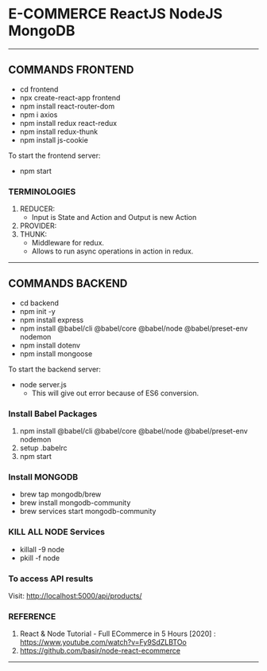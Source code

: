 # E-COMMERCE ReactJS NodeJS MongoDB

---

## COMMANDS FRONTEND

- cd frontend
- npx create-react-app frontend
- npm install react-router-dom
- npm i axios
- npm install redux react-redux
- npm install redux-thunk
- npm install js-cookie

To start the frontend server:

- npm start

### TERMINOLOGIES

1. REDUCER:
   - Input is State and Action and Output is new Action
2. PROVIDER:
3. THUNK:
   - Middleware for redux.
   - Allows to run async operations in action in redux.

---

## COMMANDS BACKEND

- cd backend
- npm init -y
- npm install express
- npm install @babel/cli @babel/core @babel/node @babel/preset-env nodemon
- npm install dotenv
- npm install mongoose

To start the backend server:

- node server.js
  - This will give out error because of ES6 conversion.

### Install Babel Packages

1. npm install @babel/cli @babel/core @babel/node @babel/preset-env nodemon
2. setup .babelrc
3. npm start

### Install MONGODB

- brew tap mongodb/brew
- brew install mongodb-community
- brew services start mongodb-community

### KILL ALL NODE Services

- killall -9 node
- pkill -f node

### To access API results

Visit: <http://localhost:5000/api/products/>

### REFERENCE

1. React & Node Tutorial - Full ECommerce in 5 Hours [2020]
   : <https://www.youtube.com/watch?v=Fy9SdZLBTOo>
2. <https://github.com/basir/node-react-ecommerce>

---
